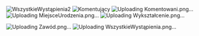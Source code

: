 ![WszystkieWystąpienia2](https://github.com/KolodziejKarol/Analiza-Posiedzen-Sejmowych/assets/140351749/17da3302-d82a-4163-a692-1877b9745f5c)
![Komentujący](https://github.com/KolodziejKarol/Analiza-Posiedzen-Sejmowych/assets/140351749/15ad8fc3-c197-405a-8de0-55884b90c261)
![Uploading Komentowani.png…]()
![Uploading MiejsceUrodzenia.png…]()
![Uploading Wykształcenie.png…]()

![Uploading Zawód.png…]()
![Uploading WszystkieWystąpienia.png…]()

